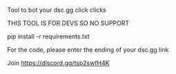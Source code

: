 Tool to bot your dsc.gg click clicks

THIS TOOL IS FOR DEVS SO NO SUPPORT

pip install -r requirements.txt

For the code, please enter the ending of your dsc.gg link

Join https://discord.gg/tsp2swfH4K
